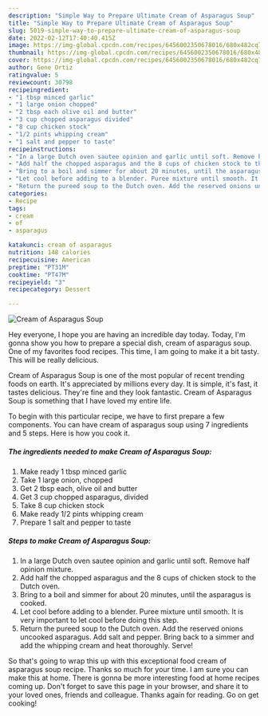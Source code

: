 ```yaml
---
description: "Simple Way to Prepare Ultimate Cream of Asparagus Soup"
title: "Simple Way to Prepare Ultimate Cream of Asparagus Soup"
slug: 5019-simple-way-to-prepare-ultimate-cream-of-asparagus-soup
date: 2022-02-12T17:40:40.415Z
image: https://img-global.cpcdn.com/recipes/6456002350678016/680x482cq70/cream-of-asparagus-soup-recipe-main-photo.jpg
thumbnail: https://img-global.cpcdn.com/recipes/6456002350678016/680x482cq70/cream-of-asparagus-soup-recipe-main-photo.jpg
cover: https://img-global.cpcdn.com/recipes/6456002350678016/680x482cq70/cream-of-asparagus-soup-recipe-main-photo.jpg
author: Gene Ortiz
ratingvalue: 5
reviewcount: 30798
recipeingredient:
- "1 tbsp minced garlic"
- "1 large onion chopped"
- "2 tbsp each olive oil and butter"
- "3 cup chopped asparagus divided"
- "8 cup chicken stock"
- "1/2 pints whipping cream"
- "1 salt and pepper to taste"
recipeinstructions:
- "In a large Dutch oven sautee opinion and garlic until soft. Remove half opinion mixture."
- "Add half the chopped asparagus and the 8 cups of chicken stock to the Dutch oven."
- "Bring to a boil and simmer for about 20 minutes, until the asparagus is cooked."
- "Let cool before adding to a blender. Puree mixture until smooth. It is very important to let cool before doing this step."
- "Return the pureed soup to the Dutch oven. Add the reserved onions uncooked asparagus. Add salt and pepper. Bring back to a simmer and add the whipping cream and heat thoroughly. Serve!"
categories:
- Recipe
tags:
- cream
- of
- asparagus

katakunci: cream of asparagus 
nutrition: 148 calories
recipecuisine: American
preptime: "PT31M"
cooktime: "PT47M"
recipeyield: "3"
recipecategory: Dessert

---
```



![Cream of Asparagus Soup](https://img-global.cpcdn.com/recipes/6456002350678016/680x482cq70/cream-of-asparagus-soup-recipe-main-photo.jpg)

Hey everyone, I hope you are having an incredible day today. Today, I'm gonna show you how to prepare a special dish, cream of asparagus soup. One of my favorites food recipes. This time, I am going to make it a bit tasty. This will be really delicious.

Cream of Asparagus Soup is one of the most popular of recent trending foods on earth. It's appreciated by millions every day. It is simple, it's fast, it tastes delicious. They're fine and they look fantastic. Cream of Asparagus Soup is something that I have loved my entire life.




To begin with this particular recipe, we have to first prepare a few components. You can have cream of asparagus soup using 7 ingredients and 5 steps. Here is how you cook it.

<!--inarticleads1-->

##### The ingredients needed to make Cream of Asparagus Soup:

1. Make ready 1 tbsp minced garlic
1. Take 1 large onion, chopped
1. Get 2 tbsp each, olive oil and butter
1. Get 3 cup chopped asparagus, divided
1. Take 8 cup chicken stock
1. Make ready 1/2 pints whipping cream
1. Prepare 1 salt and pepper to taste




<!--inarticleads2-->

##### Steps to make Cream of Asparagus Soup:

1. In a large Dutch oven sautee opinion and garlic until soft. Remove half opinion mixture.
1. Add half the chopped asparagus and the 8 cups of chicken stock to the Dutch oven.
1. Bring to a boil and simmer for about 20 minutes, until the asparagus is cooked.
1. Let cool before adding to a blender. Puree mixture until smooth. It is very important to let cool before doing this step.
1. Return the pureed soup to the Dutch oven. Add the reserved onions uncooked asparagus. Add salt and pepper. Bring back to a simmer and add the whipping cream and heat thoroughly. Serve!




So that's going to wrap this up with this exceptional food cream of asparagus soup recipe. Thanks so much for your time. I am sure you can make this at home. There is gonna be more interesting food at home recipes coming up. Don't forget to save this page in your browser, and share it to your loved ones, friends and colleague. Thanks again for reading. Go on get cooking!
